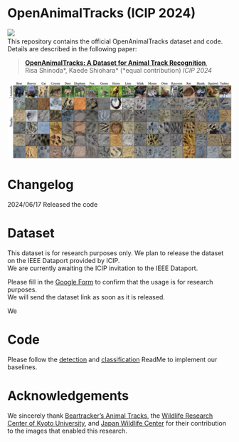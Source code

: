 # OpenAnimalTracks (ICIP 2024)
<a href='https://arxiv.org/abs/2406.09647'><img src='https://img.shields.io/badge/Paper-PDF-red'></a> &nbsp;   
This repository contains the official OpenAnimalTracks dataset and code.
Details are described in the following paper: 
> [**OpenAnimalTracks: A Dataset for Animal Track Recognition**](),  
> Risa Shinoda*, Kaede Shiohara* (*equal contribution)
> *ICIP 2024*
<img src="fig/ teaser.png" width= "950px">

# Changelog
2024/06/17  Released the code

# Dataset
This dataset is for research purposes only.
We plan to release the dataset on the IEEE Dataport provided by ICIP.   
We are currently awaiting the ICIP invitation to the IEEE Dataport.   

Please fill in the [Google Form](https://forms.gle/KRfVyjbKDTqtCPu36) to confirm that the usage is for research purposes.   
We will send the dataset link as soon as it is released.

We 

# Code
Please follow the [detection](https://github.com/dahlian00/OpenAnimalTracks/tree/main/detection) and [classification](https://github.com/dahlian00/OpenAnimalTracks/tree/main/classification) ReadMe to implement our baselines.

# Acknowledgements
We sincerely thank [Beartracker’s Animal Tracks](https://www.bear-tracker.com/guide.html), the [Wildlife Research Center of Kyoto University](https://www.wrc.kyoto-u.ac.jp/en/), and [Japan Wildlife Center](https://www.jwc-web.org/top.html) for their contribution to the images that enabled this research.   
